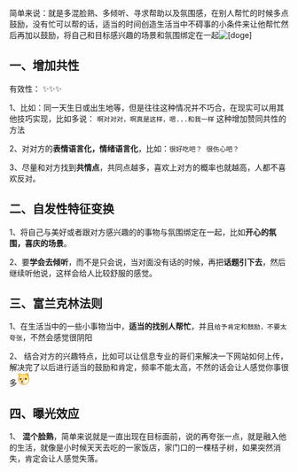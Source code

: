 简单来说：就是多混脸熟、多倾听、寻求帮助以及氛围感，在别人帮忙的时候多点鼓励，没有忙可以帮的话，适当的时间创造生活当中不碍事的小条件来让他帮忙然后再加以鼓励，将自己和目标感兴趣的场景和氛围绑定在一起![[doge]](https://i0.hdslb.com/bfs/emote/3087d273a78ccaff4bb1e9972e2ba2a7583c9f11.png@24w_24h.webp)

##  一、增加共性

有效性： ✨✨✨

1、比如：同一天生日或出生地等，但是往往这种情况并不巧合，在现实可以用其他技巧实现，比如多说： ``啊对对对，啊真是这样，嗯...和我一样``  这种增加赞同共性的方法

2、对对方的**表情语言化，情绪语言化**，比如：``很好吃吧？ 很伤心吧？``

3、尽量和对方找到**共情点**，共同点越多，喜欢上对方的概率也就越高，人都不喜欢反对。

## 二、自发性特征变换

1、将自己与美好或者跟对方感兴趣的的事物与氛围绑定在一起，比如**开心的氛围，喜庆的场景**。

2、要**学会去倾听**，而不是只会说，当对面没有话的时候，再把**话题引下去**，然后继续听他说，这样会给人比较舒服的感觉。

## 三、富兰克林法则

1、在生活当中的一些小事物当中，**适当的找别人帮忙**，并且``给予肯定和鼓励，不要太夸张``，不然会感觉很阴阳

 2、 结合对方的兴趣特点，比如可以让信息专业的哥们来解决一下网站如何上传，解决完了以后进行适当的鼓励和肯定，频率不能太高，不然的话会让人感觉你事很多![[doge]](让人瞬间喜欢你的操控法则top5.assets/3087d273a78ccaff4bb1e9972e2ba2a7583c9f11.png@24w_24h.webp)

## 四、曝光效应

1、 **混个脸熟**，简单来说就是一直出现在目标面前，说的再夸张一点，就是融入他的生活，就像是小时候天天去吃的一家饭店，家门口的一棵桔子树，如果突然消失，肯定会让人感觉失落。

